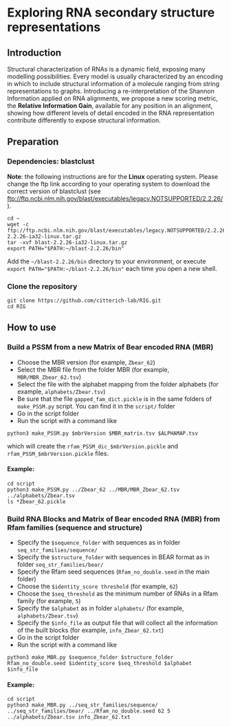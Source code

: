 # Exploring RNA secondary structure representations

## Introduction
Structural characterization of RNAs is a dynamic field, exposing many modelling possibilities. Every model is usually characterized by an encoding in which to include structural information of a molecule ranging from string representations to graphs. Introducing a re-interpretation of the Shannon Information applied on RNA alignments, we propose a new scoring metric, the **Relative Information Gain**, available for any position in an alignment, showing how different levels of detail encoded in the RNA representation contribute differently to expose structural information.

## Preparation

### Dependencies: blastclust

**Note**: the following instructions are for the **Linux** operating system. Please change the ftp link according to your operating system to download the correct version of blastclust (see ftp://ftp.ncbi.nlm.nih.gov/blast/executables/legacy.NOTSUPPORTED/2.2.26/).

```
cd ~
wget -c ftp://ftp.ncbi.nlm.nih.gov/blast/executables/legacy.NOTSUPPORTED/2.2.26/blast-2.2.26-ia32-linux.tar.gz
tar -xvf blast-2.2.26-ia32-linux.tar.gz
export PATH="$PATH:~/blast-2.2.26/bin"
```
Add the `~/blast-2.2.26/bin` directory to your environment, or execute `export PATH="$PATH:~/blast-2.2.26/bin"` each time you open a new shell.


### Clone the repository
```
git clone https://github.com/citterich-lab/RIG.git
cd RIG
```

## How to use
### Build a PSSM from a new Matrix of Bear encoded RNA (MBR)

* Choose the MBR version (for example, `Zbear_62`)
* Select the MBR file from the folder MBR (for example, `MBR/MBR_Zbear_62.tsv`)
* Select the file with the alphabet mapping from the folder alphabets (for example, `alphabets/Zbear.tsv`)
* Be sure that the file `gapped_fam_dict.pickle` is in the same folders of `make_PSSM.py` script. You can find it in the `script/` folder
* Go in the script folder
* Run the script with a command like

`python3 make_PSSM.py $mbrVersion $MBR_matrix.tsv $ALPHAMAP.tsv`

which will create the `rfam_PSSM_dic_$mbrVersion.pickle` and `rfam_PSSM_$mbrVersion.pickle` files.

#### Example:
```
cd script
python3 make_PSSM.py ../Zbear_62 ../MBR/MBR_Zbear_62.tsv ../alphabets/Zbear.tsv
ls *Zbear_62.pickle
```

### Build RNA Blocks and Matrix of Bear encoded RNA (MBR) from Rfam families (sequence and structure)

* Specify the `$sequence_folder` with sequences as in folder `seq_str_families/sequence/` 
* Specify the `$structure_folder` with sequences in BEAR format as in folder `seq_str_families/bear/`
* Specify the Rfam seed sequences (`Rfam_no_double.seed` in the main folder)
* Choose the `$identity_score threshold` (for example, `62`)
* Choose the `$seq_threshold` as the minimum number of RNAs in a Rfam family (for example, `5`)
* Specify the `$alphabet` as in folder `alphabets/` (for example, `alphabets/Zbear.tsv`)
* Specify the `$info_file` as output file that will collect all the information of the built blocks (for example, `info_Zbear_62.txt`)
* Go in the script folder
* Run the script with a command like

```
python3 make_MBR.py $sequence_folder $structure_folder Rfam_no_double.seed $identity_score $seq_threshold $alphabet $info_file
```

#### Example:
```
cd script
python3 make_MBR.py ../seq_str_families/sequence/ ../seq_str_families/bear/ ../Rfam_no_double.seed 62 5 ../alphabets/Zbear.tsv info_Zbear_62.txt
```
